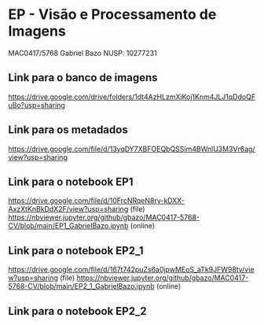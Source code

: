 # EP - Visão e Processamento de Imagens

MAC0417/5768
Gabriel Bazo
NUSP: 10277231

## Link para o banco de imagens

https://drive.google.com/drive/folders/1dt4AzHLzmXjKoj1Knm4JLJ1qDdoQFuBo?usp=sharing

## Link para os metadados

https://drive.google.com/file/d/13yqDY7XBFOEQbQSSim4BWnlU3M3Vr6ag/view?usp=sharing

## Link para o notebook EP1

https://drive.google.com/file/d/10FrcNRqeN8ry-kDXX-AxzXtKnBkDdX2F/view?usp=sharing (file)
https://nbviewer.jupyter.org/github/gbazo/MAC0417-5768-CV/blob/main/EP1_GabrielBazo.ipynb (online)

## Link para o notebook EP2_1

https://drive.google.com/file/d/167t742puZs6a0jpwMEoS_aTk9JFW98tv/view?usp=sharing (file)
https://nbviewer.jupyter.org/github/gbazo/MAC0417-5768-CV/blob/main/EP2_1_GabrielBazo.ipynb (online)

## Link para o notebook EP2_2


